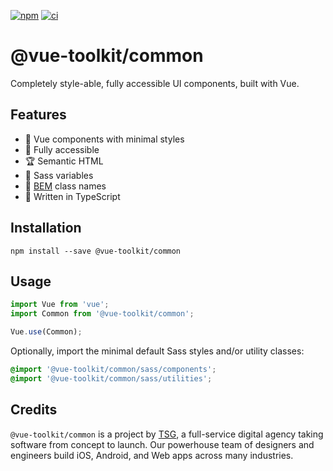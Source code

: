 [![npm](https://img.shields.io/npm/v/@vue-toolkit/common)](https://www.npmjs.com/package/@vue-toolkit/common)
[![ci](https://github.com/thesmythgroup/vue-toolkit/workflows/ci/badge.svg)](https://github.com/thesmythgroup/vue-toolkit/actions)

# @vue-toolkit/common

Completely style-able, fully accessible UI components, built with Vue.

## Features

- 🚀 Vue components with minimal styles
- 🎉 Fully accessible
- 🏆 Semantic HTML
- 🎨 Sass variables
- 📂 [BEM](http://getbem.com/) class names
- 💪 Written in TypeScript

## Installation

```
npm install --save @vue-toolkit/common
```

## Usage

```ts
import Vue from 'vue';
import Common from '@vue-toolkit/common';

Vue.use(Common);
```

Optionally, import the minimal default Sass styles and/or utility classes:

```scss
@import '@vue-toolkit/common/sass/components';
@import '@vue-toolkit/common/sass/utilities';
```

## Credits

`@vue-toolkit/common` is a project by [TSG](https://thesmythgroup.com/), a full-service digital agency taking software from concept to launch.
Our powerhouse team of designers and engineers build iOS, Android, and Web apps across many industries.
